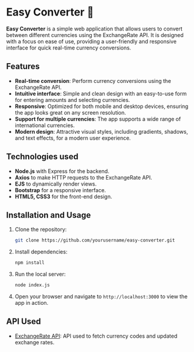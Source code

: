 # Easy Converter 💱

**Easy Converter** is a simple web application that allows users to convert between different currencies using the ExchangeRate API. It is designed with a focus on ease of use, providing a user-friendly and responsive interface for quick real-time currency conversions.

## Features

- **Real-time conversion**: Perform currency conversions using the ExchangeRate API.
- **Intuitive interface**: Simple and clean design with an easy-to-use form for entering amounts and selecting currencies.
- **Responsive**: Optimized for both mobile and desktop devices, ensuring the app looks great on any screen resolution.
- **Support for multiple currencies**: The app supports a wide range of international currencies.
- **Modern design**: Attractive visual styles, including gradients, shadows, and text effects, for a modern user experience.

## Technologies used

- **Node.js** with Express for the backend.
- **Axios** to make HTTP requests to the ExchangeRate API.
- **EJS** to dynamically render views.
- **Bootstrap** for a responsive interface.
- **HTML5, CSS3** for the front-end design.

## Installation and Usage

1. Clone the repository:

   ```bash
   git clone https://github.com/yourusername/easy-converter.git
   ```

2. Install dependencies:

   ```bash
   npm install
   ```

3. Run the local server:

   ```bash
   node index.js
   ```

4. Open your browser and navigate to `http://localhost:3000` to view the app in action.

## API Used

- [ExchangeRate API](https://www.exchangerate-api.com/): API used to fetch currency codes and updated exchange rates.
